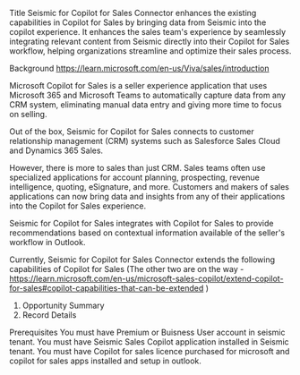 Title
Seismic for Copilot for Sales Connector enhances the existing capabilities in Copilot for Sales by bringing data from Seismic into the copilot experience.
It enhances the sales team's experience by seamlessly integrating relevant content from Seismic directly into their Copilot for Sales workflow, helping organizations streamline and optimize their sales process.

Background
https://learn.microsoft.com/en-us/Viva/sales/introduction

Microsoft Copilot for Sales is a seller experience application that uses Microsoft 365 and Microsoft Teams to automatically capture data from any CRM system, eliminating manual data entry and giving more time to focus on selling.

Out of the box, Seismic for Copilot for Sales connects to customer relationship management (CRM) systems such as Salesforce Sales Cloud and Dynamics 365 Sales.

However, there is more to sales than just CRM. Sales teams often use specialized applications for account planning, prospecting, revenue intelligence, quoting, eSignature, and more. Customers and makers of sales applications can now bring data and insights from any of their applications into the Copilot for Sales experience.

Seismic for Copilot for Sales integrates with Copilot for Sales to provide recommendations based on contextual information available of the seller's workflow in Outlook.

Currently, Seismic for Copilot for Sales Connector extends the following capabilities of Copilot for Sales (The other two are on the way - https://learn.microsoft.com/en-us/microsoft-sales-copilot/extend-copilot-for-sales#copilot-capabilities-that-can-be-extended ) 

1. Opportunity Summary 
2. Record Details

Prerequisites
You must have Premium or Buisness User account in seismic tenant.
You must have Seismic Sales Copilot application installed in Seismic tenant.
You must have Copilot for sales licence purchased for microsoft and copilot for sales apps installed and setup in outlook.